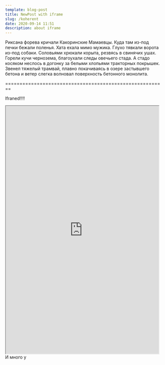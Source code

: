 ```yaml
---
template: blog-post
title: NewPost with iframe
slug: /koherent
date: 2020-09-14 11:51
description: about iframe
---
```

Риксана форева кричали Какоринские Мамаевцы. Куда там из-под печки бежали поленья.
Хата ехала мимо мужика. Глухо тявкали ворота из-под собаки. Соловьями хрюкали корыта, резвясь
в свинячих ушах.  Горели кучи чернозема, благоухали следы овечьего стада. А стадо косяком 
неслось в догонку за белыми хлопьями тракторных покрышек. Звенел тяжелый трамвай, плавно
покачиваясь в озере застывшего бетона и ветер слегка волновал поверхность бетонного монолита.

========================================================





Ifraned!!!!
   <div style="width:99%; padding-bottom:20em;">
    <iframe src="https://help.ubuntu.ru/wiki/%D0%B2%D0%BE%D1%81%D1%81%D1%82%D0%B0%D0%BD%D0%BE%D0%B2%D0%BB%D0%B5%D0%BD%D0%B8%D0%B5_grub" width="99%" height="800px"    align="left">
       Ваш браузер не поддерживает плавающие фреймы!
    </iframe>
   </div>

И много у
